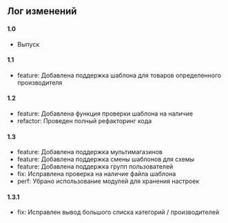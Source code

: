 ## Лог изменений

#### 1.0

* Выпуск

#### 1.1

* feature: Добавлена поддержка шаблона для товаров определенного производителя

#### 1.2

* feature: Добавлена функция проверки шаблона на наличие
* refactor: Проведен полный рефакторинг кода

#### 1.3

* feature: Добавлена поддержка мультимагазинов
* feature: Добавлена поддержка смены шаблонов для схемы
* feature: Добавлена поддержка групп пользователей
* fix: Исправлена проверка на наличие файла шаблона
* perf: Убрано использование модулей для хранения настроек

#### 1.3.1

* fix: Исправлен вывод большого списка категорий / производителей

